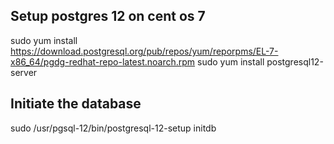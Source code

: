 ## Setup postgres 12 on cent os 7 

sudo yum install https://download.postgresql.org/pub/repos/yum/reporpms/EL-7-x86_64/pgdg-redhat-repo-latest.noarch.rpm
sudo yum install postgresql12-server

## Initiate the database
sudo /usr/pgsql-12/bin/postgresql-12-setup initdb